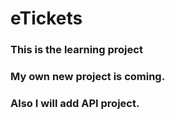 # eTickets
### This is the learning project 
### My own new project is coming. 
### Also I will add API project.
